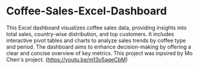 # Coffee-Sales-Excel-Dashboard
This Excel dashboard visualizes coffee sales data, providing insights into total sales, country-wise distribution, and top customers. It includes interactive pivot tables and charts to analyze sales trends by coffee type and period. The dashboard aims to enhance decision-making by offering a clear and concise overview of key metrics.
This project was inpsired by Mo Chen's project. (https://youtu.be/m13o5aqeCbM)
